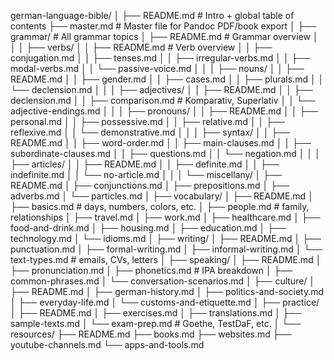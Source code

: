german-language-bible/
│
├── README.md                   # Intro + global table of contents
├── master.md                   # Master file for Pandoc PDF/book export
│
├── grammar/                     # All grammar topics
│   ├── README.md                # Grammar overview
│   │
│   ├── verbs/
│   │   ├── README.md            # Verb overview
│   │   ├── conjugation.md
│   │   ├── tenses.md
│   │   ├── irregular-verbs.md
│   │   ├── modal-verbs.md
│   │   └── passive-voice.md
│   │
│   ├── nouns/
│   │   ├── README.md
│   │   ├── gender.md
│   │   ├── cases.md
│   │   ├── plurals.md
│   │   └── declension.md
│   │
│   ├── adjectives/
│   │   ├── README.md
│   │   ├── declension.md
│   │   ├── comparison.md        # Komparativ, Superlativ
│   │   └── adjective-endings.md
│   │
│   ├── pronouns/
│   │   ├── README.md
│   │   ├── personal.md
│   │   ├── possessive.md
│   │   ├── relative.md
│   │   ├── reflexive.md
│   │   └── demonstrative.md
│   │
│   ├── syntax/
│   │   ├── README.md
│   │   ├── word-order.md
│   │   ├── main-clauses.md
│   │   ├── subordinate-clauses.md
│   │   ├── questions.md
│   │   └── negation.md
│   │
│   ├── articles/
│   │   ├── README.md
│   │   ├── definite.md
│   │   ├── indefinite.md
│   │   └── no-article.md
│   │
│   └── miscellany/
│       ├── README.md
│       ├── conjunctions.md
│       ├── prepositions.md
│       ├── adverbs.md
│       └── particles.md
│
├── vocabulary/
│   ├── README.md
│   ├── basics.md                # days, numbers, colors, etc.
│   ├── people.md                # family, relationships
│   ├── travel.md
│   ├── work.md
│   ├── healthcare.md
│   ├── food-and-drink.md
│   ├── housing.md
│   ├── education.md
│   ├── technology.md
│   └── idioms.md
│
├── writing/
│   ├── README.md
│   ├── punctuation.md
│   ├── formal-writing.md
│   ├── informal-writing.md
│   └── text-types.md            # emails, CVs, letters
│
├── speaking/
│   ├── README.md
│   ├── pronunciation.md
│   ├── phonetics.md             # IPA breakdown
│   ├── common-phrases.md
│   └── conversation-scenarios.md
│
├── culture/
│   ├── README.md
│   ├── german-history.md
│   ├── politics-and-society.md
│   ├── everyday-life.md
│   └── customs-and-etiquette.md
│
├── practice/
│   ├── README.md
│   ├── exercises.md
│   ├── translations.md
│   ├── sample-texts.md
│   └── exam-prep.md             # Goethe, TestDaF, etc.
│
└── resources/
    ├── README.md
    ├── books.md
    ├── websites.md
    ├── youtube-channels.md
    └── apps-and-tools.md
